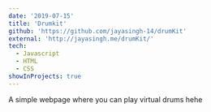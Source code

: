 ```yaml
---
date: '2019-07-15'
title: 'Drumkit'
github: 'https://github.com/jayasingh-14/drumKit'
external: 'http://jayasingh.me/drumKit/'
tech:
  - Javascript
  - HTML
  - CSS
showInProjects: true
---
```


A simple webpage where you can play virtual drums hehe
